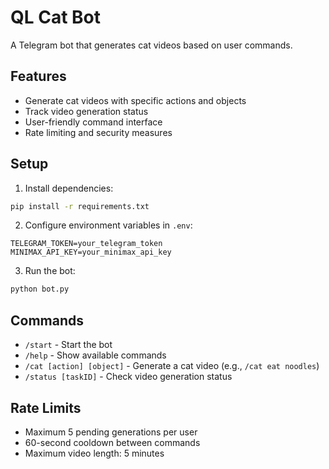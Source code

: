 # QL Cat Bot

A Telegram bot that generates cat videos based on user commands.

## Features

- Generate cat videos with specific actions and objects
- Track video generation status
- User-friendly command interface
- Rate limiting and security measures

## Setup

1. Install dependencies:
```bash
pip install -r requirements.txt
```

2. Configure environment variables in `.env`:
```
TELEGRAM_TOKEN=your_telegram_token
MINIMAX_API_KEY=your_minimax_api_key
```

3. Run the bot:
```bash
python bot.py
```

## Commands

- `/start` - Start the bot
- `/help` - Show available commands
- `/cat [action] [object]` - Generate a cat video (e.g., `/cat eat noodles`)
- `/status [taskID]` - Check video generation status

## Rate Limits

- Maximum 5 pending generations per user
- 60-second cooldown between commands
- Maximum video length: 5 minutes
